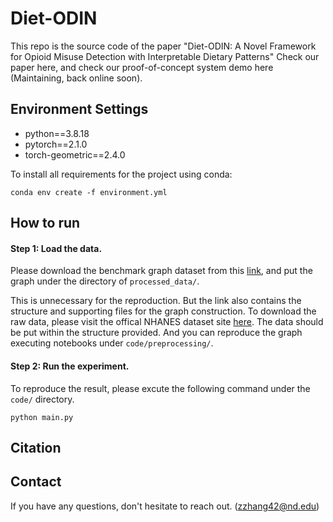 # Diet-ODIN

This repo is the source code of the paper "Diet-ODIN: A Novel Framework for Opioid Misuse Detection with Interpretable Dietary Patterns" Check our paper here, and check our proof-of-concept system demo here (Maintaining, back online soon).

## Environment Settings

 - python==3.8.18
 - pytorch==2.1.0 
 - torch-geometric==2.4.0

To install all requirements for the project using conda:

```
conda env create -f environment.yml
```


## How to run

#### Step 1: Load the data. 

Please download the benchmark graph dataset from this [link](https://drive.google.com/drive/folders/19ZphIEBitMsRjk2A3DLRb5ebpnCzwjbW?usp=sharing), and put the graph under the directory of `processed_data/`. 

This is unnecessary for the reproduction. But the link also contains the structure and supporting files for the graph construction. To download the raw data, please visit the offical NHANES dataset site [here](https://wwwn.cdc.gov/nchs/nhanes/). The data should be put within the structure provided. And you can reproduce the graph executing notebooks under `code/preprocessing/`. 


#### Step 2: Run the experiment.

To reproduce the result, please excute the following command under the `code/` directory. 

```
python main.py 
```

## Citation

## Contact
If you have any questions, don't hesitate to reach out. (zzhang42@nd.edu) 